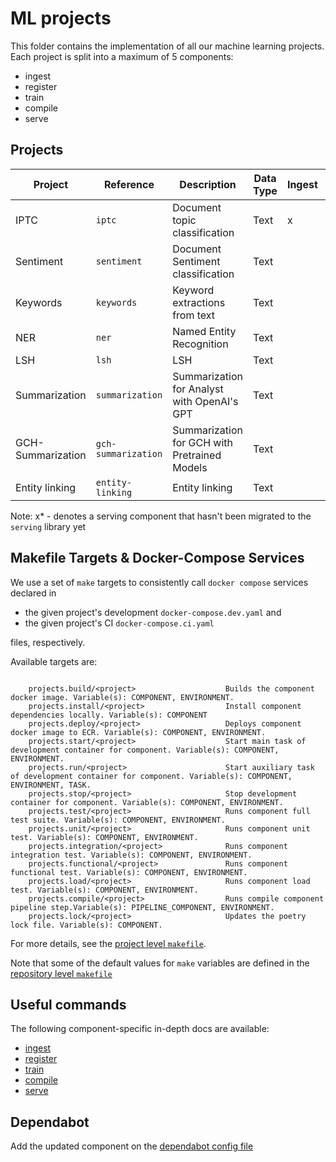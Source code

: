 # ML projects

This folder contains the implementation of all our machine learning projects. Each project is split
 into a maximum of 5 components:

- ingest
- register
- train
- compile
- serve

## Projects


| Project          | Reference          | Description                                 | Data Type | Ingest | Register | Train | Compile | Serve |
| ---------------- | ------------------ | ------------------------------------------- | --------- | ------ | -------- | ----- | ------- | ----- |
| IPTC             | `iptc`             | Document topic classification               | Text      |    x   |     x    |   x   |         |       |
| Sentiment        | `sentiment`        | Document Sentiment classification           | Text      |        |          |   x   |    x    |   x   |
| Keywords         | `keywords`         | Keyword extractions from text               | Text      |        |          |   x   |    x    |   x   |
| NER              | `ner`              | Named Entity Recognition                    | Text      |        |          |   x   |    x    |   x   |
| LSH              | `lsh`              | LSH                                         | Text      |        |          |  n/a  |   n/a   |   x   |
| Summarization    | `summarization`    | Summarization for Analyst with OpenAI's GPT | Text      |        |          |       |         |   x*  |
| GCH-Summarization| `gch-summarization`| Summarization for GCH with Pretrained Models| Text      |        |          |   x   |    x    |   x*  |
| Entity linking   | `entity-linking`   | Entity linking                              | Text      |        |          |       |         |   x*  |


Note: x* - denotes a serving component that hasn't been migrated to the `serving` library yet

## Makefile Targets & Docker-Compose Services

We use a set of `make` targets to consistently call `docker compose` services declared in
- the given project's development `docker-compose.dev.yaml` and
- the given project's CI `docker-compose.ci.yaml`

files, respectively.

Available targets are:

```text

    projects.build/<project>                    Builds the component docker image. Variable(s): COMPONENT, ENVIRONMENT.
    projects.install/<project>                  Install component dependencies locally. Variable(s): COMPONENT
    projects.deploy/<project>                   Deploys component docker image to ECR. Variable(s): COMPONENT, ENVIRONMENT.
    projects.start/<project>                    Start main task of development container for component. Variable(s): COMPONENT, ENVIRONMENT.
    projects.run/<project>                      Start auxiliary task of development container for component. Variable(s): COMPONENT, ENVIRONMENT, TASK.
    projects.stop/<project>                     Stop development container for component. Variable(s): COMPONENT, ENVIRONMENT.
    projects.test/<project>                     Runs component full test suite. Variable(s): COMPONENT, ENVIRONMENT.
    projects.unit/<project>                     Runs component unit test. Variable(s): COMPONENT, ENVIRONMENT.
    projects.integration/<project>              Runs component integration test. Variable(s): COMPONENT, ENVIRONMENT.
    projects.functional/<project>               Runs component functional test. Variable(s): COMPONENT, ENVIRONMENT.
    projects.load/<project>                     Runs component load test. Variable(s): COMPONENT, ENVIRONMENT.
    projects.compile/<project>                  Runs compile component pipeline step.Variable(s): PIPELINE_COMPONENT, ENVIRONMENT.
    projects.lock/<project>                     Updates the poetry lock file. Variable(s): COMPONENT.

```

For more details, see the [project level `makefile`](./makefile.mk).

Note that some of the default values for `make` variables are defined in the
[repository level `makefile`](../Makefile)

## Useful commands

The following component-specific in-depth docs are available:
- [ingest](./docs/00_ingest.md)
- [register](./docs/01_register.md)
- [train](./docs/02_train.md)
- [compile](./docs/03_compile.md)
- [serve](./docs/04_serve.md)

## Dependabot

Add the updated component on the [dependabot config file](./../.github/dependabot.yaml)

